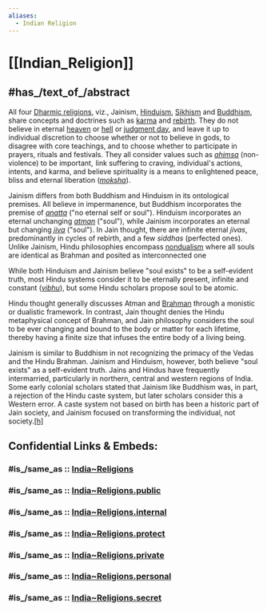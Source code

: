 ```yaml
---
aliases:
  - Indian Religion
---
```


# [[Indian_Religion]] 


## #has_/text_of_/abstract 

All four [Dharmic religions](https://en.wikipedia.org/wiki/Indian_religions "Indian religions"), viz., Jainism, [Hinduism](https://en.wikipedia.org/wiki/Hinduism "Hinduism"), [Sikhism](https://en.wikipedia.org/wiki/Sikhism "Sikhism") and [Buddhism](https://en.wikipedia.org/wiki/Buddhism "Buddhism"), share concepts and doctrines such as [karma](https://en.wikipedia.org/wiki/Karma "Karma") and [rebirth](https://en.wikipedia.org/wiki/Reincarnation "Reincarnation"). 
They do not believe in eternal [heaven](https://en.wikipedia.org/wiki/Heaven "Heaven") or [hell](https://en.wikipedia.org/wiki/Hell "Hell") or [judgment day](https://en.wikipedia.org/wiki/Judgment_day "Judgment day"), 
and leave it up to individual discretion to choose whether or not to believe in gods, 
to disagree with core teachings, and to choose whether to participate in prayers, rituals and festivals. 
They all consider values such as _[ahimsa](https://en.wikipedia.org/wiki/Ahimsa "Ahimsa")_ (non-violence) to be important,  
link suffering to craving, individual's actions, intents, and karma, 
and believe spirituality is a means to enlightened peace, bliss and eternal liberation (_[moksha](https://en.wikipedia.org/wiki/Moksha "Moksha")_).

Jainism differs from both Buddhism and Hinduism in its ontological premises. 
All believe in impermanence, but Buddhism incorporates the premise of _[anatta](https://en.wikipedia.org/wiki/Anatta "Anatta")_ ("no eternal self or soul"). 
Hinduism incorporates an eternal unchanging _[atman](https://en.wikipedia.org/wiki/Atman_(Hinduism) "Atman (Hinduism)")_ ("soul"), while Jainism incorporates an eternal but changing _[jiva](https://en.wikipedia.org/wiki/Jiva_(Jainism) "Jiva (Jainism)")_ ("soul"). 
In Jain thought, there are infinite eternal _jivas_, predominantly in cycles of rebirth, and a few _siddhas_ (perfected ones). 
Unlike Jainism, Hindu philosophies encompass [nondualism](https://en.wikipedia.org/wiki/Advaita "Advaita") where all souls are identical as Brahman and posited as interconnected one

While both Hinduism and Jainism believe "soul exists" to be a self-evident truth, 
most Hindu systems consider it to be eternally present, infinite and constant (_[vibhu](https://en.wikipedia.org/wiki/Vibhu "Vibhu")_), 
but some Hindu scholars propose soul to be atomic. 

Hindu thought generally discusses Atman and [Brahman](https://en.wikipedia.org/wiki/Brahman "Brahman") through a monistic or dualistic framework. 
In contrast, Jain thought denies the Hindu metaphysical concept of Brahman, 
and Jain philosophy considers the soul to be ever changing and bound to the body or matter for each lifetime, 
thereby having a finite size that infuses the entire body of a living being.

Jainism is similar to Buddhism in not recognizing the primacy of the Vedas and the Hindu Brahman. Jainism and Hinduism, however, both believe "soul exists" as a self-evident truth. Jains and Hindus have frequently intermarried, particularly in northern, central and western regions of India. Some early colonial scholars stated that Jainism like Buddhism was, in part, a rejection of the Hindu caste system, but later scholars consider this a Western error. A caste system not based on birth has been a historic part of Jain society, and Jainism focused on transforming the individual, not society.[[h]](https://en.wikipedia.org/wiki/Jainism#cite_note-258)


## Confidential Links & Embeds: 

### #is_/same_as :: [India~Religions](/_Standards/Philosophy/Metaphysic/Religion/India~Religions.md) 

### #is_/same_as :: [India~Religions.public](/_public/Philosophy/Metaphysic/Religion/India~Religions.public.md) 

### #is_/same_as :: [India~Religions.internal](/_internal/Philosophy/Metaphysic/Religion/India~Religions.internal.md) 

### #is_/same_as :: [India~Religions.protect](/_protect/Philosophy/Metaphysic/Religion/India~Religions.protect.md) 

### #is_/same_as :: [India~Religions.private](/_private/Philosophy/Metaphysic/Religion/India~Religions.private.md) 

### #is_/same_as :: [India~Religions.personal](/_personal/Philosophy/Metaphysic/Religion/India~Religions.personal.md) 

### #is_/same_as :: [India~Religions.secret](/_secret/Philosophy/Metaphysic/Religion/India~Religions.secret.md)

